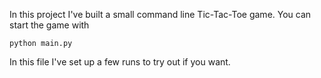 In this project I've built a small command line Tic-Tac-Toe game.
You can start the game with
```
python main.py
```

In this file I've set up a few runs to try out if you want.